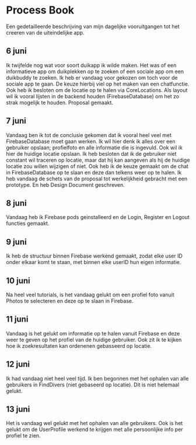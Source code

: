 # Process Book
Een gedetailleerde beschrijving van mijn dagelijke vooruitgangen tot het creeren van de uiteindelijke app.

## 6 juni
Ik twijfelde nog wat voor soort duikapp ik wilde maken. Het was of een informatieve app om duikplekken op te zoeken of een sociale app om een duikbuddy te zoeken. Ik heb er vandaag voor gekozen om toch voor de sociale app te gaan. De keuze hierbij viel op het maken van een chatfunctie. Ook heb ik besloten om de locatie op te halen via CoreLocations. Als layout wil ik vooral lijsten in de backend houden (FirebaseDatabase) om het zo strak mogelijk te houden. Proposal gemaakt.

## 7 juni
Vandaag ben ik tot de conclusie gekomen dat ik vooral heel veel met FirebaseDatabase moet gaan werken. Ik wil hier denk ik alles over een gebruiker opslaan; profielfoto en alle informatie die is ingevuld. Ook wil ik hier de huidige locatie opslaan. Ik heb besloten dat ik de gebruiker niet constant wil traceren op locatie, maar dat hij kan aangeven als hij de huidige locatie zou willen wijzigen of niet. Ook heb ik de keuze gemaakt om de chat in FirebaseDatabase op te slaan en deze dan telkens weer op te halen. Ik heb vandaag de schets van de proposal tot werkelijkheid gebracht met een prototype. En heb Design Document geschreven.

## 8 juni
Vandaag heb ik Firebase pods geinstalleerd en de Login, Register en Logout functies gemaakt.

## 9 juni
Ik heb de structuur binnen Firebase werkend gemaakt, zodat elke user ID onder elkaar komt te staan, met binnen elke userID hun eigen informatie.

## 10 juni
Na heel veel tutorials, is het vandaag gelukt om een profiel foto vanuit Photos te selecteren en deze op te slaan in Firebase.

## 11 juni
Vandaag is het gelukt om informatie op te halen vanuit Firebase en deze weer te geven op het profiel van de huidige gebruiker. Ook zit ik te kijken hoe ik zoekresultaten kan ordenenen gebasseerd op locatie.

## 12 juni
Ik had vandaag niet heel veel tijd. Ik ben begonnen met het ophalen van alle gebruikers in FindDivers (niet gebaseerd op locatie). Dit is niet helemaal gelukt.

## 13 juni
Het is vandaag wel gelukt met het ophalen van alle gebruikers. Ook is het gelukt om de UserProfile werkend te krijgen met alle persoonlijke info per profiel te zien.
